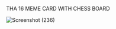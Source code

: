 THA 16 MEME CARD WITH CHESS BOARD



![Screenshot (236)](https://user-images.githubusercontent.com/57589135/125203055-57bd6800-e294-11eb-96bd-429d2980e83a.png)
